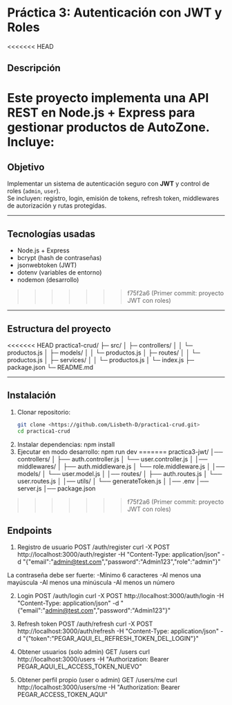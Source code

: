 # Práctica 3: Autenticación con JWT y Roles

<<<<<<< HEAD
## Descripción
Este proyecto implementa una **API REST** en **Node.js + Express** para gestionar productos de **AutoZone**.  
Incluye:
=======
## Objetivo
Implementar un sistema de autenticación seguro con **JWT** y control de roles (`admin`, `user`).  
Se incluyen: registro, login, emisión de tokens, refresh token, middlewares de autorización y rutas protegidas.

---

## Tecnologías usadas
- Node.js + Express
- bcrypt (hash de contraseñas)
- jsonwebtoken (JWT)
- dotenv (variables de entorno)
- nodemon (desarrollo)
>>>>>>> f75f2a6 (Primer commit: proyecto JWT con roles)

---

## Estructura del proyecto
<<<<<<< HEAD
practica1-crud/
├─ src/
│ ├─ controllers/
│ │ └─ productos.js
│ ├─ models/
│ │ └─ productos.js
│ ├─ routes/
│ │ └─ productos.js
│ ├─ services/
│ │ └─ productos.js
│ └─ index.js
├─ package.json
└─ README.md

---

## Instalación

1. Clonar repositorio:
   ```bash
   git clone <https://github.com/Lisbeth-D/practica1-crud.git>
   cd practica1-crud

2. Instalar dependencias:
npm install
3. Ejecutar en modo desarrollo:
npm run dev
=======
practica3-jwt/
│── controllers/
│ ├── auth.controller.js
│ └── user.controller.js
│
│── middlewares/
│ ├── auth.middleware.js
│ └── role.middleware.js
│
│── models/
│ └── user.model.js
│
│── routes/
│ ├── auth.routes.js
│ └── user.routes.js
│
│── utils/
│ └── generateToken.js
│
│── .env
│── server.js
│── package.json
>>>>>>> f75f2a6 (Primer commit: proyecto JWT con roles)

## Endpoints
1. Registro de usuario
POST /auth/register
curl -X POST http://localhost:3000/auth/register -H "Content-Type: application/json" -d "{\"email\":\"admin@test.com\",\"password\":\"Admin123\",\"role\":\"admin\"}"

La contraseña debe ser fuerte:
-Mínimo 6 caracteres
-Al menos una mayúscula
-Al menos una minúscula
-Al menos un número

2. Login
POST /auth/login
curl -X POST http://localhost:3000/auth/login -H "Content-Type: application/json" -d "{\"email\":\"admin@test.com\",\"password\":\"Admin123\"}"

3. Refresh token
POST /auth/refresh
curl -X POST http://localhost:3000/auth/refresh -H "Content-Type: application/json" -d "{\"token\":\"PEGAR_AQUI_EL_REFRESH_TOKEN_DEL_LOGIN\"}"

4. Obtener usuarios (solo admin)
GET /users
curl http://localhost:3000/users -H "Authorization: Bearer PEGAR_AQUI_EL_ACCESS_TOKEN_NUEVO"

5. Obtener perfil propio (user o admin)
GET /users/me
curl http://localhost:3000/users/me -H "Authorization: Bearer PEGAR_ACCESS_TOKEN_AQUI"
